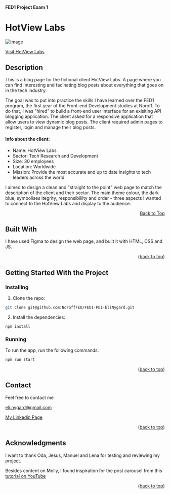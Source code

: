 <a name="readme-top"></a>
#### FED1 Project Exam 1
# HotView Labs

![image](https://i.ibb.co/xg8Kw2z/Skjermbilde-2024-05-29-081846.png)

[Visit HotView Labs](https://norofffeu.github.io/FED1-PE1-EliNygard/index.html)

## Description
This is a blog page for the fictional client HotView Labs. A page where you can find interesting and facinating blog posts about everything that goes on in the tech industry. 

The goal was to put into practice the skills I have learned over the FED1 program, the first year of the Front-end Development studies at Noroff. 
To do that, I was "hired" to build a front-end user interface for an exisiting API blogging application. The client asked for a responsive application that allow users to view dynamic blog posts. The client required admin pages to register, login and manage their blog posts.

#### Info about the client:
- Name: HotView Labs
- Sector: Tech Research and Development
- Size: 30 employees
- Location: Worldwide
- Mission: Provide the most accurate and up to date insights to tech leaders across the world.

I aimed to design a clean and "straight to the point" web page to match the description of the client and their sector. The main theme colour, the dark blue, symbolises itegrity, responsibililty and order - three aspects I wanted to connect to the HotView Labs and display to the audience. 

<p align="right"><a href="#readme-top">Back to Top</a></p>

## Built With
I have used Figma to design the web page, and built it with HTML, CSS and JS.

<p align="right">(<a href="#readme-top">back to top</a>)</p>


## Getting Started With the Project

### Installing

1. Clone the repo:

```bash
git clone git@github.com:NoroffFEU/FED1-PE1-EliNygard.git
```

2. Install the dependencies:

```
npm install
```

### Running

To run the app, run the following commands:

```bash
npm run start
```

<p align="right">(<a href="#readme-top">back to top</a>)</p>

## Contact
Feel free to contact me

eli.nygard@gmail.com

[My Linkedin Page](https://www.linkedin.com/in/eli-nyg%C3%A5rd/)

<p align="right">(<a href="#readme-top">back to top</a>)</p>

## Acknowledgments
I want to thank Oda, Jesus, Manuel and Lena for testing and reviewing my project.

Besides content on Molly, I found inspiration for the post carousel from this [tutorial on YouTube](https://www.youtube.com/watch?v=749ta0nvj8s&t=3s)

<p align="right">(<a href="#readme-top">back to top</a>)</p>
